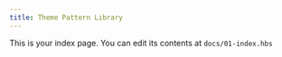 ```yaml
---
title: Theme Pattern Library
---
```


This is your index page. You can edit its contents at `docs/01-index.hbs`
